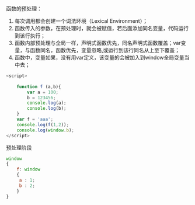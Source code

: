 函数的预处理：
1. 每次调用都会创建一个词法环境（Lexical Environment）；
2. 函数传入的参数，在预处理时，就会被赋值，若后面添加同名变量，代码运行到该行执行；
3. 函数内部预处理与全局一样，声明式函数优先，同名声明式函数覆盖；var变量，与函数同名，函数优先，变量忽略,或运行到该行同名从上至下覆盖；
4. 函数中，变量如果，没有用var定义，该变量的会被加入到window全局变量当中去；
```JavaScript
<script>
    
    function f (a,b){
        var a = 100;
        b = 123456;
        console.log(a);
        console.log(b);
    }
    var f = 'aaa';
    console.log(f(1,2));
    console.log(window.b);
</script>
```
预处理阶段
```JavaScript
window
{
    f: window
    {
     a : 1;
     b : 2;
    }
}
```
